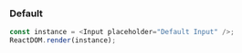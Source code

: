 ### Default

<!--start-code-->

```js
const instance = <Input placeholder="Default Input" />;
ReactDOM.render(instance);
```

<!--end-code-->
